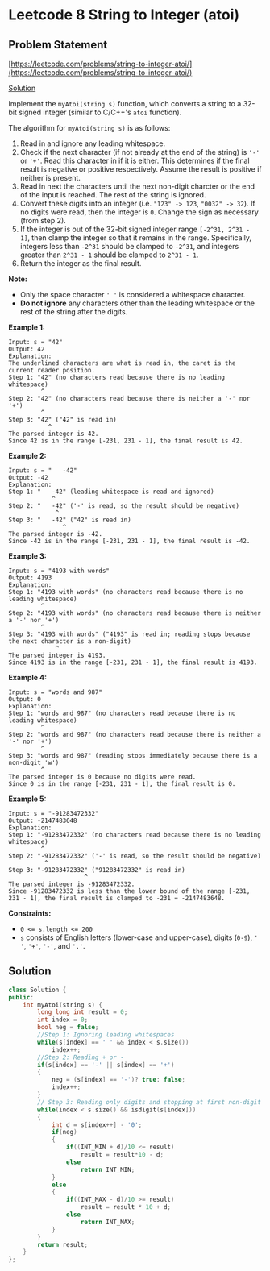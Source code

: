# Leetcode 8 String to Integer \(atoi\)

## Problem Statement

[https://leetcode.com/problems/string-to-integer-atoi/](https://leetcode.com/problems/string-to-integer-atoi/)

[Solution](leetcode-8-string-to-integer-atoi.md#solution)

Implement the `myAtoi(string s)` function, which converts a string to a 32-bit signed integer \(similar to C/C++'s `atoi` function\).

The algorithm for `myAtoi(string s)` is as follows:

1. Read in and ignore any leading whitespace.
2. Check if the next character \(if not already at the end of the string\) is `'-'` or `'+'`. Read this character in if it is either. This determines if the final result is negative or positive respectively. Assume the result is positive if neither is present.
3. Read in next the characters until the next non-digit charcter or the end of the input is reached. The rest of the string is ignored.
4. Convert these digits into an integer \(i.e. `"123" -> 123`, `"0032" -> 32`\). If no digits were read, then the integer is `0`. Change the sign as necessary \(from step 2\).
5. If the integer is out of the 32-bit signed integer range `[-2^31, 2^31 - 1]`, then clamp the integer so that it remains in the range. Specifically, integers less than `-2^31` should be clamped to `-2^31`, and integers greater than `2^31 - 1` should be clamped to `2^31 - 1`.
6. Return the integer as the final result.

**Note:**

* Only the space character `' '` is considered a whitespace character.
* **Do not ignore** any characters other than the leading whitespace or the rest of the string after the digits.

**Example 1:**

```text
Input: s = "42"
Output: 42
Explanation: 
The underlined characters are what is read in, the caret is the current reader position.
Step 1: "42" (no characters read because there is no leading whitespace)
         ^
Step 2: "42" (no characters read because there is neither a '-' nor '+')
         ^
Step 3: "42" ("42" is read in)
           ^
The parsed integer is 42.
Since 42 is in the range [-231, 231 - 1], the final result is 42.
```

**Example 2:**

```text
Input: s = "   -42"
Output: -42
Explanation:
Step 1: "   -42" (leading whitespace is read and ignored)
            ^
Step 2: "   -42" ('-' is read, so the result should be negative)
             ^
Step 3: "   -42" ("42" is read in)
               ^
The parsed integer is -42.
Since -42 is in the range [-231, 231 - 1], the final result is -42.
```

**Example 3:**

```text
Input: s = "4193 with words"
Output: 4193
Explanation:
Step 1: "4193 with words" (no characters read because there is no leading whitespace)
         ^
Step 2: "4193 with words" (no characters read because there is neither a '-' nor '+')
         ^
Step 3: "4193 with words" ("4193" is read in; reading stops because the next character is a non-digit)
             ^
The parsed integer is 4193.
Since 4193 is in the range [-231, 231 - 1], the final result is 4193.
```

**Example 4:**

```text
Input: s = "words and 987"
Output: 0
Explanation:
Step 1: "words and 987" (no characters read because there is no leading whitespace)
         ^
Step 2: "words and 987" (no characters read because there is neither a '-' nor '+')
         ^
Step 3: "words and 987" (reading stops immediately because there is a non-digit 'w')
         ^
The parsed integer is 0 because no digits were read.
Since 0 is in the range [-231, 231 - 1], the final result is 0.
```

**Example 5:**

```text
Input: s = "-91283472332"
Output: -2147483648
Explanation:
Step 1: "-91283472332" (no characters read because there is no leading whitespace)
         ^
Step 2: "-91283472332" ('-' is read, so the result should be negative)
          ^
Step 3: "-91283472332" ("91283472332" is read in)
                     ^
The parsed integer is -91283472332.
Since -91283472332 is less than the lower bound of the range [-231, 231 - 1], the final result is clamped to -231 = -2147483648.
```

**Constraints:**

* `0 <= s.length <= 200`
* `s` consists of English letters \(lower-case and upper-case\), digits \(`0-9`\), `' '`, `'+'`, `'-'`, and `'.'`.

## Solution

```cpp
class Solution {
public:
    int myAtoi(string s) {
        long long int result = 0;
        int index = 0;
        bool neg = false;
        //Step 1: Ignoring leading whitespaces
        while(s[index] == ' ' && index < s.size())
            index++;
        //Step 2: Reading + or -
        if(s[index] == '-' || s[index] == '+')
        {
            neg = (s[index] == '-')? true: false;
            index++;
        }
        // Step 3: Reading only digits and stopping at first non-digit character
        while(index < s.size() && isdigit(s[index]))
        {
            int d = s[index++] - '0';
            if(neg) 
            {
                if((INT_MIN + d)/10 <= result)
                    result = result*10 - d;
                else
                    return INT_MIN;
            }
            else
            {
                if((INT_MAX - d)/10 >= result)
                    result = result * 10 + d;
                else
                    return INT_MAX;
            }
        }
        return result;
    }
};
```

